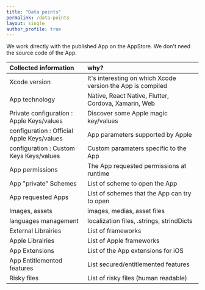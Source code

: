 ```yaml
---
title: "Data points"
permalink: /data-points
layout: single
author_profile: true
---
```


We work directly with the published App on the AppStore.
We don't need the source code of the App.


| Collected information | why?  |
| :---        |     :--- |
| Xcode version                                 | It's interesting on which Xcode version the App is compiled |
| App technology                                | Native, React Native, Flutter, Cordova, Xamarin, Web |
| Private configuration : Apple Keys/values     | Discover some Apple magic key/values |
| configuration : Official Apple Keys/values    | App parameters supported by Apple | 
| configuration : Custom Keys Keys/values       | Custom paramaters specific to the App |
| App permissions                               | The App requested permissions at runtime |
| App "private" Schemes                         | List of scheme to open the App |
| App requested Apps                            | List of schemes that the App can try to open |
| Images, assets                                | images, medias, asset files |
| languages management                          | localization files, .strings, strindDicts |
| External Librairies                           | List of frameworks |
| Apple Librairies                              | List of Apple frameworks  |
| App Extensions                                | List of the App extensions for iOS |
| App Entitlemented features                    | List secured/entitlemented features |
| Risky files                                   | List of risky files (human readable) |
